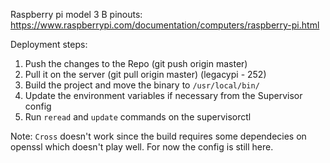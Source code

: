 Raspberry pi model 3 B pinouts: https://www.raspberrypi.com/documentation/computers/raspberry-pi.html

Deployment steps:
1. Push the changes to the Repo (git push origin master)
2. Pull it on the server (git pull origin master) (legacypi - 252)
3. Build the project and move the binary to `/usr/local/bin/`
4. Update the environment variables if necessary from the Supervisor config
5. Run `reread` and `update` commands on the supervisorctl

Note: `Cross` doesn't work since the build requires some dependecies on openssl which doesn't play well. For now the config is still here.